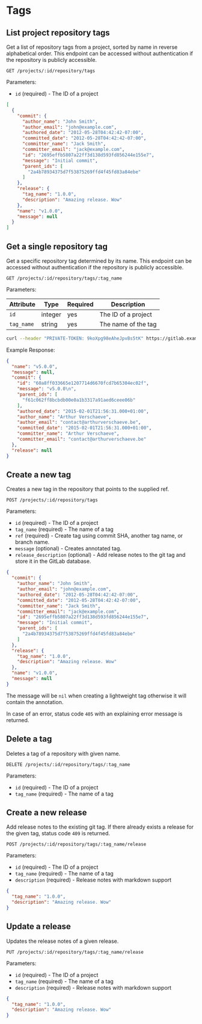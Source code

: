 # Tags

## List project repository tags

Get a list of repository tags from a project, sorted by name in reverse
alphabetical order. This endpoint can be accessed without authentication if the
repository is publicly accessible.

```
GET /projects/:id/repository/tags
```

Parameters:

- `id` (required) - The ID of a project

```json
[
  {
    "commit": {
      "author_name": "John Smith",
      "author_email": "john@example.com",
      "authored_date": "2012-05-28T04:42:42-07:00",
      "committed_date": "2012-05-28T04:42:42-07:00",
      "committer_name": "Jack Smith",
      "committer_email": "jack@example.com",
      "id": "2695effb5807a22ff3d138d593fd856244e155e7",
      "message": "Initial commit",
      "parent_ids": [
        "2a4b78934375d7f53875269ffd4f45fd83a84ebe"
      ]
    },
    "release": {
      "tag_name": "1.0.0",
      "description": "Amazing release. Wow"
    },
    "name": "v1.0.0",
    "message": null
  }
]
```

## Get a single repository tag

Get a specific repository tag determined by its name. This endpoint can be
accessed without authentication if the repository is publicly accessible.

```
GET /projects/:id/repository/tags/:tag_name
```

Parameters:

| Attribute | Type | Required | Description |
| --------- | ---- | -------- | ----------- |
| `id` | integer | yes | The ID of a project |
| `tag_name` | string | yes | The name of the tag |

```bash
curl --header "PRIVATE-TOKEN: 9koXpg98eAheJpvBs5tK" https://gitlab.example.com/api/v3/projects/5/repository/tags/v1.0.0
```

Example Response:

```json
{
  "name": "v5.0.0",
  "message": null,
  "commit": {
    "id": "60a8ff033665e1207714d6670fcd7b65304ec02f",
    "message": "v5.0.0\n",
    "parent_ids": [
      "f61c062ff8bcbdb00e0a1b3317a91aed6ceee06b"
    ],
    "authored_date": "2015-02-01T21:56:31.000+01:00",
    "author_name": "Arthur Verschaeve",
    "author_email": "contact@arthurverschaeve.be",
    "committed_date": "2015-02-01T21:56:31.000+01:00",
    "committer_name": "Arthur Verschaeve",
    "committer_email": "contact@arthurverschaeve.be"
  },
  "release": null
}
```

## Create a new tag

Creates a new tag in the repository that points to the supplied ref.

```
POST /projects/:id/repository/tags
```

Parameters:

- `id` (required) - The ID of a project
- `tag_name` (required) - The name of a tag
- `ref` (required) - Create tag using commit SHA, another tag name, or branch name.
- `message` (optional) - Creates annotated tag.
- `release_description` (optional) - Add release notes to the git tag and store it in the GitLab database.

```json
{
  "commit": {
    "author_name": "John Smith",
    "author_email": "john@example.com",
    "authored_date": "2012-05-28T04:42:42-07:00",
    "committed_date": "2012-05-28T04:42:42-07:00",
    "committer_name": "Jack Smith",
    "committer_email": "jack@example.com",
    "id": "2695effb5807a22ff3d138d593fd856244e155e7",
    "message": "Initial commit",
    "parent_ids": [
      "2a4b78934375d7f53875269ffd4f45fd83a84ebe"
    ]
  },
  "release": {
    "tag_name": "1.0.0",
    "description": "Amazing release. Wow"
  },
  "name": "v1.0.0",
  "message": null
}
```
The message will be `nil` when creating a lightweight tag otherwise
it will contain the annotation.

In case of an error,
status code `405` with an explaining error message is returned.

## Delete a tag

Deletes a tag of a repository with given name.

```
DELETE /projects/:id/repository/tags/:tag_name
```

Parameters:

- `id` (required) - The ID of a project
- `tag_name` (required) - The name of a tag


## Create a new release

Add release notes to the existing git tag. If there
already exists a release for the given tag, status code `409` is returned.

```
POST /projects/:id/repository/tags/:tag_name/release
```

Parameters:

- `id` (required) - The ID of a project
- `tag_name` (required) - The name of a tag
- `description` (required) - Release notes with markdown support

```json
{
  "tag_name": "1.0.0",
  "description": "Amazing release. Wow"
}
```

## Update a release

Updates the release notes of a given release.

```
PUT /projects/:id/repository/tags/:tag_name/release
```

Parameters:

- `id` (required) - The ID of a project
- `tag_name` (required) - The name of a tag
- `description` (required) - Release notes with markdown support

```json
{
  "tag_name": "1.0.0",
  "description": "Amazing release. Wow"
}
```
